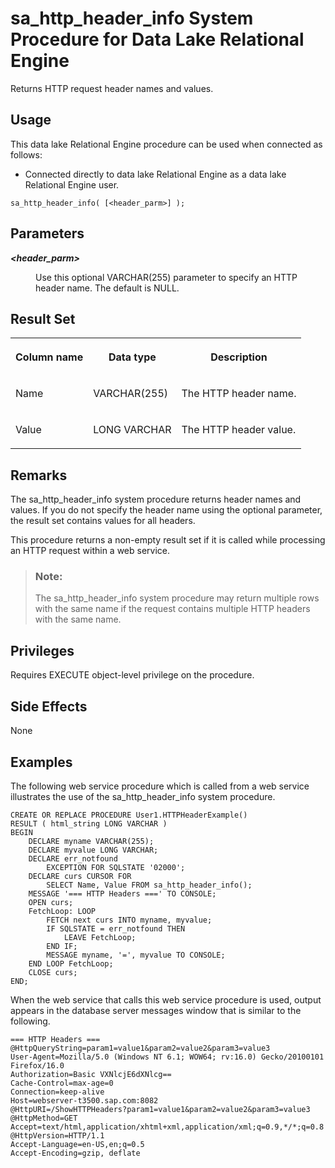 <!-- loio8175eb2b6ce2101490f9eaa998519272 -->

# sa\_http\_header\_info System Procedure for Data Lake Relational Engine

Returns HTTP request header names and values.



<a name="loio8175eb2b6ce2101490f9eaa998519272__section_idn_b13_b4b"/>

## Usage

This data lake Relational Engine procedure can be used when connected as follows:

-   Connected directly to data lake Relational Engine as a data lake Relational Engine user.



```
sa_http_header_info( [<header_parm>] );
```



## Parameters


<dl>
<dt><b>

*<header\_parm\>* 

</b></dt>
<dd>

Use this optional VARCHAR\(255\) parameter to specify an HTTP header name. The default is NULL.



</dd>
</dl>



## Result Set


<table>
<tr>
<th valign="top">

Column name

</th>
<th valign="top">

Data type

</th>
<th valign="top">

Description

</th>
</tr>
<tr>
<td valign="top">

Name

</td>
<td valign="top">

VARCHAR\(255\)

</td>
<td valign="top">

The HTTP header name.

</td>
</tr>
<tr>
<td valign="top">

Value

</td>
<td valign="top">

LONG VARCHAR

</td>
<td valign="top">

The HTTP header value.

</td>
</tr>
</table>



## Remarks

The sa\_http\_header\_info system procedure returns header names and values. If you do not specify the header name using the optional parameter, the result set contains values for all headers.

This procedure returns a non-empty result set if it is called while processing an HTTP request within a web service.

> ### Note:  
> The sa\_http\_header\_info system procedure may return multiple rows with the same name if the request contains multiple HTTP headers with the same name.



## Privileges

Requires EXECUTE object-level privilege on the procedure.



## Side Effects

None



## Examples

The following web service procedure which is called from a web service illustrates the use of the sa\_http\_header\_info system procedure.

```
CREATE OR REPLACE PROCEDURE User1.HTTPHeaderExample()
RESULT ( html_string LONG VARCHAR )
BEGIN
    DECLARE myname VARCHAR(255);
    DECLARE myvalue LONG VARCHAR;
    DECLARE err_notfound
        EXCEPTION FOR SQLSTATE '02000';
    DECLARE curs CURSOR FOR 
        SELECT Name, Value FROM sa_http_header_info();
    MESSAGE '=== HTTP Headers ===' TO CONSOLE;
    OPEN curs;
    FetchLoop: LOOP
        FETCH next curs INTO myname, myvalue;
        IF SQLSTATE = err_notfound THEN
            LEAVE FetchLoop;
        END IF;
        MESSAGE myname, '=', myvalue TO CONSOLE;
    END LOOP FetchLoop;
    CLOSE curs;
END;
```

When the web service that calls this web service procedure is used, output appears in the database server messages window that is similar to the following.

```
=== HTTP Headers ===
@HttpQueryString=param1=value1&param2=value2&param3=value3
User-Agent=Mozilla/5.0 (Windows NT 6.1; WOW64; rv:16.0) Gecko/20100101 Firefox/16.0
Authorization=Basic VXNlcjE6dXNlcg==
Cache-Control=max-age=0
Connection=keep-alive
Host=webserver-t3500.sap.com:8082
@HttpURI=/ShowHTTPHeaders?param1=value1&param2=value2&param3=value3
@HttpMethod=GET
Accept=text/html,application/xhtml+xml,application/xml;q=0.9,*/*;q=0.8
@HttpVersion=HTTP/1.1
Accept-Language=en-US,en;q=0.5
Accept-Encoding=gzip, deflate
```

